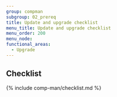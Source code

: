 ```yaml
---
group: compman
subgroup: 02_prereq
title: Update and upgrade checklist
menu_title: Update and upgrade checklist
menu_order: 200
menu_node:
functional_areas:
  - Upgrade
---
```


## Checklist
{% include comp-man/checklist.md %}
